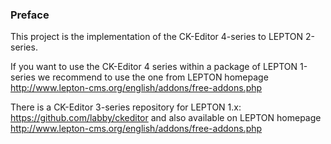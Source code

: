 ### Preface

This project is the implementation of the CK-Editor 4-series to LEPTON 2-series.

If you want to use the CK-Editor 4 series within a package of LEPTON 1-series we recommend to use the one from LEPTON homepage http://www.lepton-cms.org/english/addons/free-addons.php 

There is a CK-Editor 3-series repository for LEPTON 1.x:
https://github.com/labby/ckeditor and also available on LEPTON homepage http://www.lepton-cms.org/english/addons/free-addons.php

